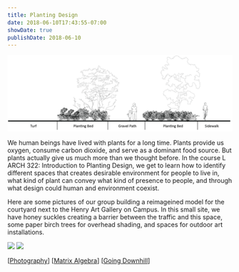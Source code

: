 ```yaml
---
title: Planting Design
date: 2018-06-10T17:43:55-07:00
showDate: true
publishDate: 2018-06-10
---
```


![planting design](images/plant.png)

We human beings have lived with plants for a long time. Plants provide us oxygen, consume carbon dioxide, and serve as a dominant food source. But plants actually give us much more than we thought before. In the course L ARCH 322: Introduction to Planting Design, we get to learn how to identify different spaces that creates desirable environment for people to live in, what kind of plant can convey what kind of presence to people, and through what design could human and environment coexist.

Here are some pictures of our group building a reimageined model for the courtyard next to the Henry Art Gallery on Campus. In this small site, we have honey suckles creating a barrier between the traffic and this space, some paper birch trees for overhead shading, and spaces for outdoor art installations.

![](../images/larch3.JPG)
![](../images/larch4.JPG)

[[Photography]]
[[Matrix Algebra]]
[[Going Downhill]]

[//begin]: # "Autogenerated link references for markdown compatibility"
[Photography]: ../ART/Photography.md "Photography"
[Matrix Algebra]: <../MATH/Matrix Algebra.md> "The Matrix: Failure"
[Going Downhill]: <../Going Downhill.md> "Going Downhill"
[//end]: # "Autogenerated link references"